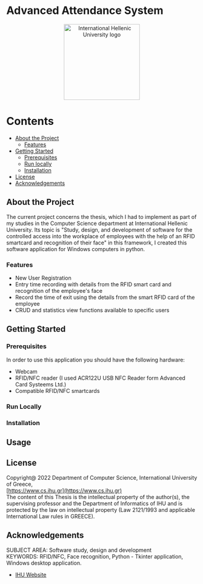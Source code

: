 # Advanced Attendance System
<div align="center">
    <img src="https://www.ihu.edu.gr/images/logos/IHU_logo_blue_en.jpg" alt="International Hellenic University logo" width="auto", height="200">
</div>

<!-- Contents -->
# Contents

- [About the Project](#about-the-project)
  * [Features](#features)
- [Getting Started](#getting-started)
  * [Prerequisites](#prerequisites)
  * [Run locally](#run-locally)
  * [Installation](#installation)
- [License](#license)
- [Acknowledgements](#acknowledgements)

<!-- About the Project -->
## About the Project
The current project concerns the thesis, which I had to implement as part of my studies in the Computer Science 
department at International Hellenic University. Its topic is "Study, design, and development of software for the
controlled access into the workplace of employees with the help of an RFID smartcard and recognition of their face" in this framework, I created this software application for Windows computers in python.

<!-- Features -->
### Features
 * New User Registration
 * Entry time recording with details from the RFID smart card and recognition of the employee's face
 * Record the time of exit using the details from the smart RFID card of the employee
 * CRUD and statistics view functions available to specific users

<!-- Getting Started -->
## Getting Started

<!-- Prerequisites -->
### Prerequisites
In order to use this application you should have the following hardware:
* Webcam
* RFID/NFC reader (I used ACR122U USB NFC Reader form Advanced Card Systeems Ltd.)
* Compatible RFID/NFC smartcards

<!-- Run Locally-->
### Run Locally

<!-- Installation -->
### Installation


<!-- Usage -->
## Usage

<!-- License -->
## License
Copyright@ 2022 Department of Computer Science, International University of Greece,
<br>[https://www.cs.ihu.gr](https://www.cs.ihu.gr)<br>
The content of this Thesis is the intellectual property of the author(s), the supervising professor and the Department of Informatics of IHU and is protected by the law on intellectual property (Law 2121/1993 and applicable International Law rules in GREECE).

<!-- Acknowledgments-->
## Acknowledgements
SUBJECT AREA: Software study, design and development
<br>
KEYWORDS: RFID/NFC, Face recognition, Python - Tkinter application, Windows desktop application.

 - [IHU Website](https://www.cs.ihu.gr/index.xhtml;jsessionid=Jy-71XCR7OeMGBi-uXAygMK5mHmdBjHdvOYKjV-1.javaee2?language=en)
 
